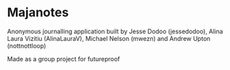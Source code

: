 # Majanotes

Anonymous journalling application built by Jesse Dodoo (jessedodoo), Alina Laura Vizitiu (AlinaLauraV), Michael Nelson (mwezn) and Andrew Upton (nottnottloop)

Made as a group project for futureproof